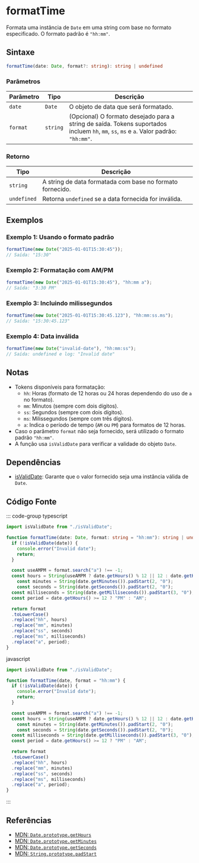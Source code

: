 # formatTime  
Formata uma instância de `Date` em uma string com base no formato especificado. O formato padrão é `"hh:mm"`.

## Sintaxe
```typescript
formatTime(date: Date, format?: string): string | undefined
```

### Parâmetros

| Parâmetro   | Tipo     | Descrição                                                                                  |
|-------------|----------|----------------------------------------------------------------------------------------------|
| `date`      | `Date`   | O objeto de data que será formatado.                                                         |
| `format`    | `string` | (Opcional) O formato desejado para a string de saída. Tokens suportados incluem `hh`, `mm`, `ss`, `ms` e `a`. Valor padrão: `"hh:mm"`. |

### Retorno

| Tipo          | Descrição                                                                                           |
|---------------|------------------------------------------------------------------------------------------------------|
| `string`      | A string de data formatada com base no formato fornecido.                                             |
| `undefined`   | Retorna `undefined` se a data fornecida for inválida.                                                |

## Exemplos

### Exemplo 1: Usando o formato padrão
```typescript
formatTime(new Date("2025-01-01T15:30:45")); 
// Saída: "15:30"
```

### Exemplo 2: Formatação com AM/PM
```typescript
formatTime(new Date("2025-01-01T15:30:45"), "hh:mm a"); 
// Saída: "3:30 PM"
```

### Exemplo 3: Incluindo milissegundos
```typescript
formatTime(new Date("2025-01-01T15:30:45.123"), "hh:mm:ss.ms"); 
// Saída: "15:30:45.123"
```

### Exemplo 4: Data inválida
```typescript
formatTime(new Date("invalid-date"), "hh:mm:ss");
// Saída: undefined e log: "Invalid date"
```

## Notas
- Tokens disponíveis para formatação:
  - `hh`: Horas (formato de 12 horas ou 24 horas dependendo do uso de `a` no formato).
  - `mm`: Minutos (sempre com dois dígitos).
  - `ss`: Segundos (sempre com dois dígitos).
  - `ms`: Milissegundos (sempre com três dígitos).
  - `a`: Indica o período de tempo (`AM` ou `PM`) para formatos de 12 horas.
- Caso o parâmetro `format` não seja fornecido, será utilizado o formato padrão `"hh:mm"`.
- A função usa `isValidDate` para verificar a validade do objeto `Date`.

## Dependências
- [isValidDate](./isValidDate.md): Garante que o valor fornecido seja uma instância válida de `Date`.

## Código Fonte
::: code-group
typescript
```typescript
import isValidDate from "./isValidDate";

function formatTime(date: Date, format: string = "hh:mm"): string | undefined {
  if (!isValidDate(date)) {
    console.error("Invalid date");
    return;
  }

  const useAMPM = format.search("a") !== -1;
  const hours = String(useAMPM ? date.getHours() % 12 || 12 : date.getHours());
	const minutes = String(date.getMinutes()).padStart(2, "0");
	const seconds = String(date.getSeconds()).padStart(2, "0");
  const milliseconds = String(date.getMilliseconds()).padStart(3, "0");
  const period = date.getHours() >= 12 ? "PM" : "AM";

  return format
  .toLowerCase()
  .replace("hh", hours)
  .replace("mm", minutes)
  .replace("ss", seconds)
  .replace("ms", milliseconds)
  .replace("a", period);
}
```

javascript
```javascript
import isValidDate from "./isValidDate";

function formatTime(date, format = "hh:mm") {
  if (!isValidDate(date)) {
    console.error("Invalid date");
    return;
  }

  const useAMPM = format.search("a") !== -1;
  const hours = String(useAMPM ? date.getHours() % 12 || 12 : date.getHours());
	const minutes = String(date.getMinutes()).padStart(2, "0");
	const seconds = String(date.getSeconds()).padStart(2, "0");
  const milliseconds = String(date.getMilliseconds()).padStart(3, "0");
  const period = date.getHours() >= 12 ? "PM" : "AM";

  return format
  .toLowerCase()
  .replace("hh", hours)
  .replace("mm", minutes)
  .replace("ss", seconds)
  .replace("ms", milliseconds)
  .replace("a", period);
}
```
:::

## Referências
- [MDN: `Date.prototype.getHours`](https://developer.mozilla.org/en-US/docs/Web/JavaScript/Reference/Global_Objects/Date/getHours)
- [MDN: `Date.prototype.getMinutes`](https://developer.mozilla.org/en-US/docs/Web/JavaScript/Reference/Global_Objects/Date/getMinutes)
- [MDN: `Date.prototype.getSeconds`](https://developer.mozilla.org/en-US/docs/Web/JavaScript/Reference/Global_Objects/Date/getSeconds)
- [MDN: `String.prototype.padStart`](https://developer.mozilla.org/en-US/docs/Web/JavaScript/Reference/Global_Objects/String/padStart)